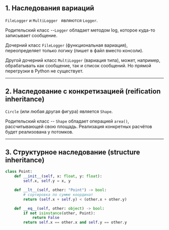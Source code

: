 ## 1. Наследования вариаций

```FileLogger``` и ```MultiLogger ``` являются ```Logger```.

Родительский класс --```Logger``` обладает методом log, которое куда-то записывает сообщение.

Дочерний класс ```FileLogger``` (функциональная вариация), переопределяет только логику (пишет в файл вместо консоли).

Другой дочерний класс ```MultiLogger``` (вариация типа), может, например, обрабатывать как сообщение, так и список
сообщений. Но прямой перегрузки в Python не существует.

---

## 2. Наследование с конкретизацией (reification inheritance)

```Circle``` (или любая другая фигура) является ```Shape```.

Родительский класс -- ```Shape``` обладает операцией ```area()```, рассчитывающей свою площадь. 
Реализация конкретных расчётов будет реализована у потомков.

---

## 3. Структурное наследование (structure inheritance)
```python
class Point:
    def __init__(self, x: float, y: float):
        self.x, self.y = x, y

    def __lt__(self, other: "Point") -> bool:
        # сортировка по сумме координат
        return (self.x + self.y) < (other.x + other.y)

    def __eq__(self, other: object) -> bool:
        if not isinstance(other, Point):
            return False
        return self.x == other.x and self.y == other.y
```